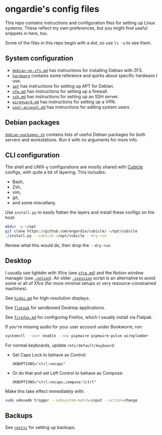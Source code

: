 # ongardie's config files

This repo contains instructions and configuration files for setting up Linux
systems. These reflect my own preferences, but you might find useful snippets
in here, too.

Some of the files in this repo begin with a dot, so use `ls -a` to see them.

## System configuration

- [`debian-on-zfs.md`](./debian-on-zfs.md) has instructions for installing
  Debian with ZFS.
- [`hardware`](./hardware/) contains some reference and quirks about specific
  hardware I use.
- [`apt`](./apt/README.md) has instructions for setting up APT for Debian.
- [`ufw.md`](./ufw.md) has instructions for setting up a firewall.
- [`ssh.md`](./ssh.md) has instructions for setting up an SSH server.
- [`wireguard.md`](./wireguard.md) has instructions for setting up a VPN.
- [`user-account.md`](./user-account.md) has instructions for adding system
  users.

## Debian packages

[`debian-packages.sh`](./debian-packages.sh) contains lists of useful Debian
packages for both servers and workstations. Run it with no arguments for more
info.

## CLI configuration

The shell and UNIX-y configurations are mostly shared with
[Cubicle](https://github.com/ongardie/cubicle/) configs, with quite a bit of
layering. This includes:
- Bash,
- Zsh,
- vim,
- git,
- and some miscellany.

Use `install.py` to easily flatten the layers and install these configs on the
host:

```sh
mkdir -p ~/opt
git clone https://github.com/ongardie/cubicle/ ~/opt/cubicle
./install.py --cubicle ~/opt/cubicle --dry-run
```

Review what this would do, then drop the `--dry-run`.


## Desktop

I usually use lightdm with Xfce (see [`xfce.md`](./xfce.md)) and the Notion
window manager (see [`.notion`](./.notion/README.md)). An older
[`.xsession`](./.xsession) script is an alternative to avoid some or all of
Xfce (for more minimal setups or very resource-constrained machines).

See [`hidpi.md`](./hidpi.md) for high-resolution displays.

See [`flatpak`](./flatpak/README.md) for sandboxed Desktop applications.

See [`firefox.md`](./firefox.md) for configuring Firefox, which I usually
install via Flatpak.

If you're missing audio for your user account under Bookworm, run:

```sh
systemctl --user enable --now pipewire pipewire-pulse wireplumber
```

For normal keyboards, update `/etc/default/keyboard`:
- Set Caps Lock to behave as Control:
  ```properties
  XKBOPTIONS="ctrl:nocaps"
  ```
- Or do that and set Left Control to behave as Compose:
  ```properties
  XKBOPTIONS="ctrl:nocaps,compose:lctrl"
  ```

Make this take effect immediately with:
```sh
sudo udevadm trigger --subsystem-match=input --action=change
```


## Backups

See [`restic`](./restic/README.md) for setting up backups.
